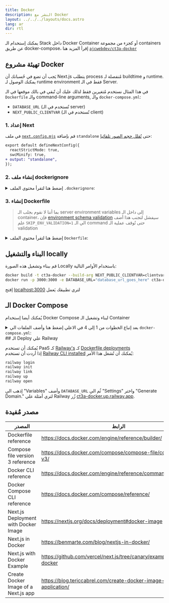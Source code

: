 ```yaml
---
title: Docker
description: النشر مع Docker
layout: ../../../layouts/docs.astro
lang: ar
dir: rtl
---
```


يمكنك إستخدام الـ Stack داخل Docker Container أو كجزء من مجموعة containers عن طريق docker-compose، إقرأ المزيد هنا [`ajcwebdev/ct3a-docker`](https://github.com/ajcwebdev/ct3a-docker)

## تهيئة مشروع Docker

يَجب أن تضع في حُسبانك أن Next.js يتطلب process مُنفصلة لـ buildtime و runtime.
يمكنك الوصول لـ runtime environment فقط في الـ Server.

في هذا المثال نستخدم مُتغيرين فقط لذلك عليك أن تٌبقي في بالك موقعها في الـ `Dockerfile` والـ command-line arguments, والـ `docker-compose.yml`:

- `DATABASE_URL` (تُستخدم في الـ server)
- `NEXT_PUBLIC_CLIENTVAR` (تُستخدم في الـ client)

### 1. إعداد Next

في ملف [`next.config.mjs`](https://github.com/t3-oss/create-t3-app/blob/main/cli/template/base/next.config.mjs) قم بإضافة `standalone` حتى [تُقلل حجم الصور تلقائيا](https://nextjs.org/docs/advanced-features/output-file-tracing):

```diff
export default defineNextConfig({
  reactStrictMode: true,
  swcMinify: true,
+ output: "standalone",
});
```

### 2. إنشاء ملف dockerignore

<details>
    <summary>
      إضغط هنا لتقرأ محتوي الملف  <code>.dockerignore</code>:
    </summary>
<div class="content">

```
.env
Dockerfile
.dockerignore
node_modules
npm-debug.log
README.md
.next
.git
```

</div>

</details>

### 3. إنشاء Dockerfile

> بما أننا لا نقوم بجلب الـ server environment variables إلى داخل الـ container، فإن [environment schema validation](/en/usage/env-variables) سيفشل لتجنب هذا أضف علم `SKIP_ENV_VALIDATION=1` الي الـ command حتى تُوقف عملية الـ validation

<details>
    <summary>
      إضغط هنا لتقرأ محتوي الملف  <code>Dockerfile</code>:
    </summary>
<div class="content">

```docker
##### DEPENDENCIES

FROM --platform=linux/amd64 node:16-alpine AS deps
RUN apk add --no-cache libc6-compat openssl
WORKDIR /app

# تثبيت Prisma Client - أزلها إن لم تكن تُستخدم Prisma

COPY prisma ./

# تثبيت المتطلبات وفقا للـ package manager الذي تُفضلة

COPY package.json yarn.lock* package-lock.json* pnpm-lock.yaml\* ./

RUN \
 if [ -f yarn.lock ]; then yarn --frozen-lockfile; \
 elif [ -f package-lock.json ]; then npm ci; \
 elif [ -f pnpm-lock.yaml ]; then yarn global add pnpm && pnpm i; \
 else echo "Lockfile not found." && exit 1; \
 fi

##### BUILDER

FROM --platform=linux/amd64 node:16-alpine AS builder
ARG DATABASE_URL
ARG NEXT_PUBLIC_CLIENTVAR
WORKDIR /app
COPY --from=deps /app/node_modules ./node_modules
COPY . .

# ENV NEXT_TELEMETRY_DISABLED 1

RUN \
 if [ -f yarn.lock ]; then SKIP_ENV_VALIDATION=1 yarn build; \
 elif [ -f package-lock.json ]; then SKIP_ENV_VALIDATION=1 npm run build; \
 elif [ -f pnpm-lock.yaml ]; then yarn global add pnpm && SKIP_ENV_VALIDATION=1 pnpm run build; \
 else echo "Lockfile not found." && exit 1; \
 fi

##### RUNNER

FROM --platform=linux/amd64 node:16-alpine AS runner
WORKDIR /app

ENV NODE_ENV production

# ENV NEXT_TELEMETRY_DISABLED 1

RUN addgroup --system --gid 1001 nodejs
RUN adduser --system --uid 1001 nextjs

COPY --from=builder /app/next.config.mjs ./
COPY --from=builder /app/public ./public
COPY --from=builder /app/package.json ./package.json

COPY --from=builder --chown=nextjs:nodejs /app/.next/standalone ./
COPY --from=builder --chown=nextjs:nodejs /app/.next/static ./.next/static

USER nextjs
EXPOSE 3000
ENV PORT 3000

CMD ["node", "server.js"]

```

> **_مُلاحظات_**
>
> - مُحاكاة `--platform=linux/amd64` قد لا تكون ضرورية في Node 18
> - إقرأ [`node:alpine`](https://github.com/nodejs/docker-node/tree/b4117f9333da4138b03a546ec926ef50a31506c3#nodealpine) لتعلم لماذا قد تحتاج `libc6-compat`.
> - تقوم Next.js بجمع [بيانات خفية عن الاستختدام](https://nextjs.org/telemetry).
> - قٌم بإالغاء تعليق الـ instance الاولي من ENV NEXT_TELEMETRY_DISABLED 1 حتي تُعيق الـ telemetry أثناء الـ build، قٌم بإلغاء تعليق الـ instance الثانية تٌعيق الـ telemetry أثناء الـ runtime

</div>
</details>

## البناء والتشغيل locally

قم ببناء وتشغيل هذه الصورة Locally باستخدام الأوامر التالية:

```bash
docker build -t ct3a-docker --build-arg NEXT_PUBLIC_CLIENTVAR=clientvar .
docker run -p 3000:3000 -e DATABASE_URL="database_url_goes_here" ct3a-docker
```

إفتح [localhost:3000](http://localhost:3000/) لتري تطبيقك يَعمل

## الـ Docker Compose

يُمكنك أيضا إستخدام Docker Compose لبناء وتشغيل الـ Container
<details>
<summary>
بعد إتباع الخطوات من 1 إلى 4 في الاعلي إضغط هنا وأضف الملفات الي <code>docker-compose.yml</code>:
</summary>
<div class="content">

```yaml
version: "3.9"
services:
  app:
    platform: "linux/amd64"
    build:
      context: .
      dockerfile: Dockerfile
      args:
        NEXT_PUBLIC_CLIENTVAR: "clientvar"
    working_dir: /app
    ports:
      - "3000:3000"
    image: t3-app
    environment:
      - DATABASE_URL=database_url_goes_here
```

قٌم بتشغيل أمر `docker compose up`

```bash
docker compose up
```

الآن إفتح [localhost:3000](http://localhost:3000/) لترى تطبيقك يُعمل.

     </div>

</details>
## الـ Deploy علي Railway

يُمكنك أن تستخدم PaaS كـ [Railway's](https://railway.app) كـ [Dockerfile deployments](https://docs.railway.app/deploy/dockerfiles)  
إذا أردت أن تستخدم [Railway CLI installed](https://docs.railway.app/develop/cli#install) يُمكنك أن تُشغل هذا الأمر:

```bash
railway login
railway init
railway link
railway up
railway open
```

إذهب الي "Variables" وأضف `DATABASE_URL` ثُم الي "Settings" واختر "Generate Domain." لتري أمثلة علي Railway زُر [ct3a-docker.up.railway.app](https://ct3a-docker.up.railway.app/).

## مصدر مُفيدة

| المصدر                               | الرابط                                                               |
| ------------------------------------ | -------------------------------------------------------------------- |
| Dockerfile reference                 | https://docs.docker.com/engine/reference/builder/                    |
| Compose file version 3 reference     | https://docs.docker.com/compose/compose-file/compose-file-v3/        |
| Docker CLI reference                 | https://docs.docker.com/engine/reference/commandline/docker/         |
| Docker Compose CLI reference         | https://docs.docker.com/compose/reference/                           |
| Next.js Deployment with Docker Image | https://nextjs.org/docs/deployment#docker-image                      |
| Next.js in Docker                    | https://benmarte.com/blog/nextjs-in-docker/                          |
| Next.js with Docker Example          | https://github.com/vercel/next.js/tree/canary/examples/with-docker   |
| Create Docker Image of a Next.js app | https://blog.tericcabrel.com/create-docker-image-nextjs-application/ |

